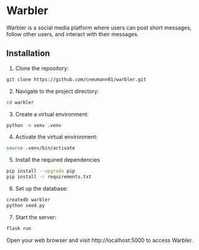 # Warbler

Warbler is a social media platform where users can post short messages, follow other users, and interact with their messages.

## Installation

1. Clone the repository:

```bash
git clone https://github.com/cneumann01/warbler.git
```

2. Navigate to the project directory:

```bash
cd warbler
```

3. Create a virtual environment:

```bash
python -m venv .venv
```

4. Activate the virtual environment:

```bash
source .venv/bin/activate
```

5. Install the required dependencies

```bash
pip install --upgrade pip
pip install -r requirements.txt
```

6. Set up the database:

```bash
createdb warbler
python seed.py
```

7. Start the server:

```bash
flask run
```
Open your web browser and visit http://localhost:5000 to access Warbler.
